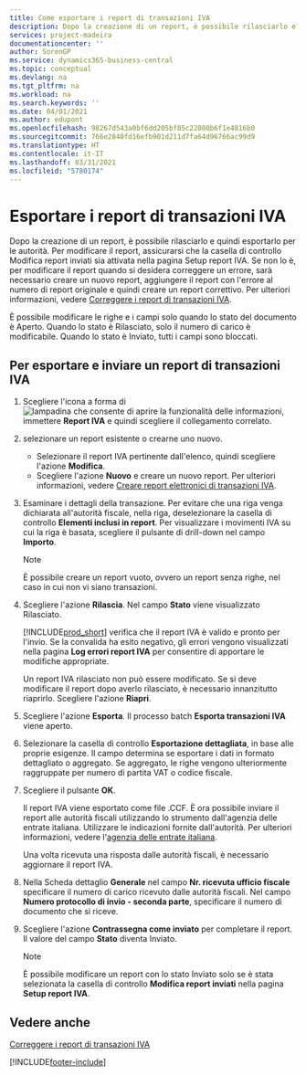 ```yaml
---
title: Come esportare i report di transazioni IVA
description: Dopo la creazione di un report, è possibile rilasciarlo e quindi esportarlo per le autorità.
services: project-madeira
documentationcenter: ''
author: SorenGP
ms.service: dynamics365-business-central
ms.topic: conceptual
ms.devlang: na
ms.tgt_pltfrm: na
ms.workload: na
ms.search.keywords: ''
ms.date: 04/01/2021
ms.author: edupont
ms.openlocfilehash: 98267d543a0bf6dd205bf85c22000b6f1e4816b0
ms.sourcegitcommit: 766e2840fd16efb901d211d7fa64d96766ac99d9
ms.translationtype: HT
ms.contentlocale: it-IT
ms.lasthandoff: 03/31/2021
ms.locfileid: "5780174"
---
```

# <a name="export-vat-transactions-reports"></a>Esportare i report di transazioni IVA
Dopo la creazione di un report, è possibile rilasciarlo e quindi esportarlo per le autorità. Per modificare il report, assicurarsi che la casella di controllo Modifica report inviati sia attivata nella pagina Setup report IVA. Se non lo è, per modificare il report quando si desidera correggere un errore, sarà necessario creare un nuovo report, aggiungere il report con l'errore al numero di report originale e quindi creare un report correttivo. Per ulteriori informazioni, vedere [Correggere i report di transazioni IVA](how-to-correct-vat-transactions-reports.md).  

È possibile modificare le righe e i campi solo quando lo stato del documento è Aperto. Quando lo stato è Rilasciato, solo il numero di carico è modificabile. Quando lo stato è Inviato, tutti i campi sono bloccati.  

## <a name="to-export-and-submit-a-vat-transaction-report"></a>Per esportare e inviare un report di transazioni IVA  

1.  Scegliere l'icona a forma di ![lampadina che consente di aprire la funzionalità delle informazioni](../../media/ui-search/search_small.png "Informazioni sull'operazione che si desidera eseguire"), immettere **Report IVA** e quindi scegliere il collegamento correlato.  
2.  selezionare un report esistente o crearne uno nuovo.  

    - Selezionare il report IVA pertinente dall'elenco, quindi scegliere l'azione **Modifica**.  
    - Scegliere l'azione **Nuovo** e creare un nuovo report. Per ulteriori informazioni, vedere [Creare report elettronici di transazioni IVA](how-to-create-electronic-vat-transactions-reports.md).  

3.  Esaminare i dettagli della transazione. Per evitare che una riga venga dichiarata all'autorità fiscale, nella riga, deselezionare la casella di controllo **Elementi inclusi in report**. Per visualizzare i movimenti IVA su cui la riga è basata, scegliere il pulsante di drill-down nel campo **Importo**.

    > [!NOTE]  
    >  È possibile creare un report vuoto, ovvero un report senza righe, nel caso in cui non vi siano transazioni.  

4.  Scegliere l'azione **Rilascia**. Nel campo **Stato** viene visualizzato Rilasciato.  

    [!INCLUDE[prod_short](../../includes/prod_short.md)] verifica che il report IVA è valido e pronto per l'invio. Se la convalida ha esito negativo, gli errori vengono visualizzati nella pagina **Log errori report IVA** per consentire di apportare le modifiche appropriate.  

    Un report IVA rilasciato non può essere modificato. Se si deve modificare il report dopo averlo rilasciato, è necessario innanzitutto riaprirlo. Scegliere l'azione **Riapri**.  

5.  Scegliere l'azione **Esporta**. Il processo batch **Esporta transazioni IVA** viene aperto.  
6.  Selezionare la casella di controllo **Esportazione dettagliata**, in base alle proprie esigenze. Il campo determina se esportare i dati in formato dettagliato o aggregato. Se aggregato, le righe vengono ulteriormente raggruppate per numero di partita VAT o codice fiscale.  
7.  Scegliere il pulsante **OK**.

    Il report IVA viene esportato come file .CCF. È ora possibile inviare il report alle autorità fiscali utilizzando lo strumento dall'agenzia delle entrate italiana. Utilizzare le indicazioni fornite dall'autorità. Per ulteriori informazioni, vedere l'[agenzia delle entrate italiana](https://go.microsoft.com/fwlink/?LinkID=206524).  

    Una volta ricevuta una risposta dalle autorità fiscali, è necessario aggiornare il report IVA.  

8.  Nella Scheda dettaglio **Generale** nel campo **Nr. ricevuta ufficio fiscale** specificare il numero di carico ricevuto dalle autorità fiscali. Nel campo **Numero protocollo di invio - seconda parte**, specificare il numero di documento che si riceve.  
9. Scegliere l'azione **Contrassegna come inviato** per completare il report. Il valore del campo **Stato** diventa Inviato.  

    > [!NOTE]  
    >  È possibile modificare un report con lo stato Inviato solo se è stata selezionata la casella di controllo **Modifica report inviati** nella pagina **Setup report IVA**.  

## <a name="see-also"></a>Vedere anche  
[Correggere i report di transazioni IVA](how-to-correct-vat-transactions-reports.md)


[!INCLUDE[footer-include](../../includes/footer-banner.md)]